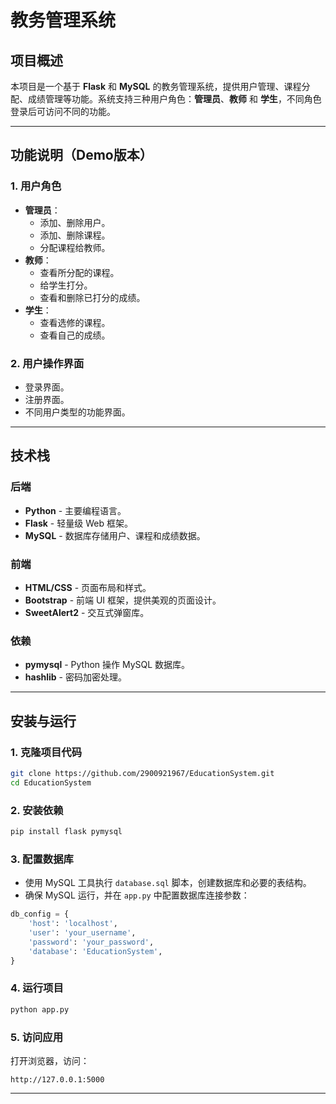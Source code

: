 # 教务管理系统

## 项目概述
本项目是一个基于 **Flask** 和 **MySQL** 的教务管理系统，提供用户管理、课程分配、成绩管理等功能。系统支持三种用户角色：**管理员**、**教师** 和 **学生**，不同角色登录后可访问不同的功能。

---

## 功能说明（Demo版本）

### 1. 用户角色
- **管理员**：
    - 添加、删除用户。
    - 添加、删除课程。
    - 分配课程给教师。
- **教师**：
    - 查看所分配的课程。
    - 给学生打分。
    - 查看和删除已打分的成绩。
- **学生**：
    - 查看选修的课程。
    - 查看自己的成绩。

### 2. 用户操作界面
- 登录界面。
- 注册界面。
- 不同用户类型的功能界面。

---

## 技术栈

### 后端
- **Python** - 主要编程语言。
- **Flask** - 轻量级 Web 框架。
- **MySQL** - 数据库存储用户、课程和成绩数据。

### 前端
- **HTML/CSS** - 页面布局和样式。
- **Bootstrap** - 前端 UI 框架，提供美观的页面设计。
- **SweetAlert2** - 交互式弹窗库。

### 依赖
- **pymysql** - Python 操作 MySQL 数据库。
- **hashlib** - 密码加密处理。

---

## 安装与运行

### 1. 克隆项目代码
```bash
git clone https://github.com/2900921967/EducationSystem.git
cd EducationSystem
```

### 2. 安装依赖
```bash
pip install flask pymysql
```

### 3. 配置数据库
- 使用 MySQL 工具执行 `database.sql` 脚本，创建数据库和必要的表结构。
- 确保 MySQL 运行，并在 `app.py` 中配置数据库连接参数：

```python
db_config = {
    'host': 'localhost',
    'user': 'your_username',
    'password': 'your_password',
    'database': 'EducationSystem',
}
```

### 4. 运行项目
```bash
python app.py
```

### 5. 访问应用
打开浏览器，访问：
```
http://127.0.0.1:5000
```

---
